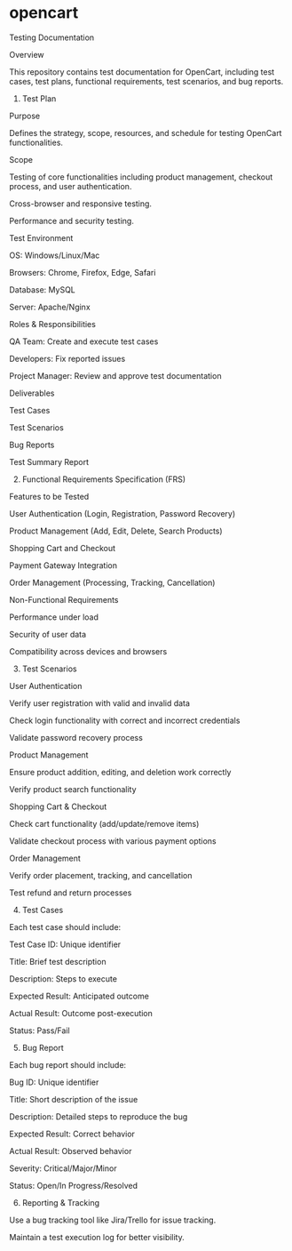 # opencart

 Testing Documentation

Overview

This repository contains test documentation for OpenCart, including test cases, test plans, functional requirements, test scenarios, and bug reports.

1. Test Plan

Purpose

Defines the strategy, scope, resources, and schedule for testing OpenCart functionalities.

Scope

Testing of core functionalities including product management, checkout process, and user authentication.

Cross-browser and responsive testing.

Performance and security testing.

Test Environment

OS: Windows/Linux/Mac

Browsers: Chrome, Firefox, Edge, Safari

Database: MySQL

Server: Apache/Nginx

Roles & Responsibilities

QA Team: Create and execute test cases

Developers: Fix reported issues

Project Manager: Review and approve test documentation

Deliverables

Test Cases

Test Scenarios

Bug Reports

Test Summary Report

2. Functional Requirements Specification (FRS)

Features to be Tested

User Authentication (Login, Registration, Password Recovery)

Product Management (Add, Edit, Delete, Search Products)

Shopping Cart and Checkout

Payment Gateway Integration

Order Management (Processing, Tracking, Cancellation)

Non-Functional Requirements

Performance under load

Security of user data

Compatibility across devices and browsers

3. Test Scenarios

User Authentication

Verify user registration with valid and invalid data

Check login functionality with correct and incorrect credentials

Validate password recovery process

Product Management

Ensure product addition, editing, and deletion work correctly

Verify product search functionality

Shopping Cart & Checkout

Check cart functionality (add/update/remove items)

Validate checkout process with various payment options

Order Management

Verify order placement, tracking, and cancellation

Test refund and return processes

4. Test Cases

Each test case should include:

Test Case ID: Unique identifier

Title: Brief test description

Description: Steps to execute

Expected Result: Anticipated outcome

Actual Result: Outcome post-execution

Status: Pass/Fail

5. Bug Report

Each bug report should include:

Bug ID: Unique identifier

Title: Short description of the issue

Description: Detailed steps to reproduce the bug

Expected Result: Correct behavior

Actual Result: Observed behavior

Severity: Critical/Major/Minor

Status: Open/In Progress/Resolved

6. Reporting & Tracking

Use a bug tracking tool like Jira/Trello for issue tracking.

Maintain a test execution log for better visibility.
